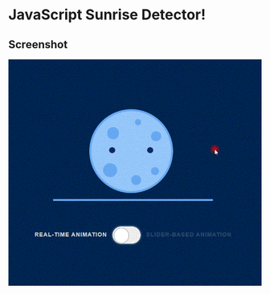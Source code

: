 # JavaScript Sunrise Detector!


## Screenshot

![App Screenshot](https://github.com/hadismohammadi/js-sunrise-detector/blob/main/sunrise.gif?raw=true)
